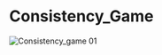 # Consistency_Game

![Consistency_game 01](https://github.com/verve565/Consistency_Game/raw/master/Images/main_menu.JPG=100x32)
